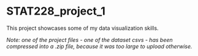 # STAT228_project_1
This project showcases some of my data visualization skills.


*Note: one of the project files - one of the dataset csvs - has been compressed into a .zip file, because it was too large to upload otherwise.*
